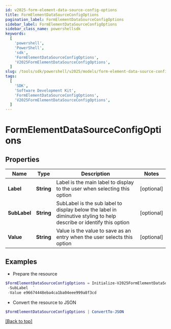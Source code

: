 ```yaml
---
id: v2025-form-element-data-source-config-options
title: FormElementDataSourceConfigOptions
pagination_label: FormElementDataSourceConfigOptions
sidebar_label: FormElementDataSourceConfigOptions
sidebar_class_name: powershellsdk
keywords:
  [
    'powershell',
    'PowerShell',
    'sdk',
    'FormElementDataSourceConfigOptions',
    'V2025FormElementDataSourceConfigOptions',
  ]
slug: /tools/sdk/powershell/v2025/models/form-element-data-source-config-options
tags:
  [
    'SDK',
    'Software Development Kit',
    'FormElementDataSourceConfigOptions',
    'V2025FormElementDataSourceConfigOptions',
  ]
---
```


# FormElementDataSourceConfigOptions

## Properties

| Name | Type | Description | Notes |
| --- | --- | --- | --- |
| **Label** | **String** | Label is the main label to display to the user when selecting this option | [optional] |
| **SubLabel** | **String** | SubLabel is the sub label to display below the label in diminutive styling to help describe or identify this option | [optional] |
| **Value** | **String** | Value is the value to save as an entry when the user selects this option | [optional] |

## Examples

- Prepare the resource

```powershell
$FormElementDataSourceConfigOptions = Initialize-V2025FormElementDataSourceConfigOptions  -Label regression-test-access-request-07c55dd6-3056-430a-86b5-fccc395bb6c5 `
 -SubLabel  `
 -Value e96674448eba4ca1ba04eee999a8f3cd
```

- Convert the resource to JSON

```powershell
$FormElementDataSourceConfigOptions | ConvertTo-JSON
```

[[Back to top]](#)
